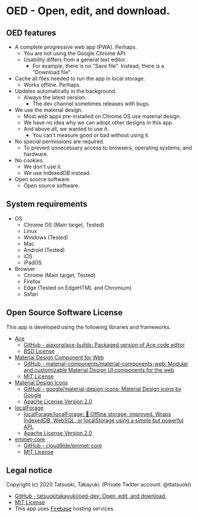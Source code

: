 # OED - Open, edit, and download.

## OED features

- A complete progressive web app (PWA). Perhaps.
    - You are not using the Google Chrome API.
    - Usability differs from a general text editor.
        - For example, there is no "Save file". Instead, there is a "Download file".
- Cache all files needed to run the app in local storage.
    - Works offline. Perhaps.
- Updates automatically in the background.
    - Always the latest version.
        - The dev channel sometimes releases with bugs.
- We use the material design.
    - Most web apps pre-installed on Chrome OS use material design.
    - We have no idea why we can adopt other designs in this app.
    - And above all, we wanted to use it.
        - You can't measure good or bad without using it.
- No special permissions are required.
    - To prevent unnecessary access to browsers, operating systems, and hardware.
- No cookies.
    - We don't use it.
    - We use IndexedDB instead.
- Open source software.
    - Open source software.

## System requirements

- OS
    - Chrome OS (Main target, Tested)
    - Linux
    - Windows (Tested)
    - Mac
    - Android (Tested)
    - iOS
    - iPadOS
- Browser
    - Chrome (Main target, Tested)
    - Firefox
    - Edge (Tested on EdgeHTML and Chromium)
    - Safari

## Open Source Software License

This app is developed using the following libraries and frameworks.

- [Ace](https://ace.c9.io/)
    - [GitHub - ajaxorg/ace-builds: Packaged version of Ace code editor](https://github.com/ajaxorg/ace-builds/)
    - [BSD License](https://github.com/ajaxorg/ace-builds/blob/master/LICENSE)
- [Material Design Component for Web](https://material.io/develop/web/)
    - [GitHub - material-components/material-components-web: Modular and customizable Material Design UI components for the web](https://github.com/material-components/material-components-web)
    - [MIT License](https://github.com/material-components/material-components-web/blob/master/LICENSE)
- [Material Design Icons](https://google.github.io/material-design-icons/)
    - [GitHub - google/material-design-icons: Material Design icons by Google](https://github.com/google/material-design-icons)
    - [Apache License Version 2.0](https://github.com/google/material-design-icons/blob/master/LICENSE)
- [localForage](https://localforage.github.io/localForage/)
    - [localForage/localForage: 💾 Offline storage, improved. Wraps IndexedDB, WebSQL, or localStorage using a simple but powerful API.](https://github.com/localForage/localForage)
    - [Apache License Version 2.0](https://github.com/localForage/localForage/blob/master/LICENSE)
- [emmet-core](https://github.com/cloud9ide/emmet-core)
    - [GitHub - cloud9ide/emmet-core](https://github.com/cloud9ide/emmet-core)
    - [MIT License](https://github.com/cloud9ide/emmet-core/blob/master/LICENSE)

## Legal notice

Copyright (c) 2020 Tatsuoki, Takayuki.
(Private Twitter account: @ttatsuoki)
- [GitHub - tatsuokitakayuki/oed-dev: Open, edit, and download.](https://github.com/tatsuokitakayuki/oed-dev)
- [MIT License](https://github.com/tatsuokitakayuki/oed-dev/blob/master/LICENSE)
- This app uses [Firebase](https://firebase.google.com/) hosting services.
